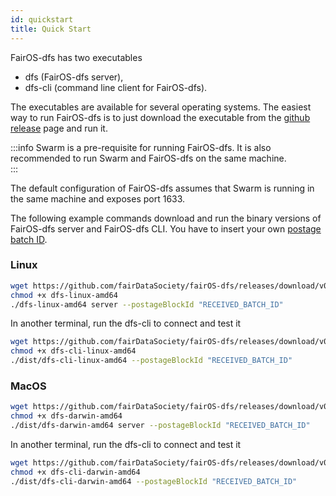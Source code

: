 ```yaml
---
id: quickstart
title: Quick Start
---
```


FairOS-dfs has two executables
- dfs (FairOS-dfs server),
- dfs-cli (command line client for FairOS-dfs).

The executables are available for several operating systems. The easiest way to run FairOS-dfs is to just download the executable from the [github release](https://github.com/fairDataSociety/fairOS-dfs/releases) page and run it.


:::info
Swarm is a pre-requisite for running FairOS-dfs. It is also recommended to run Swarm and FairOS-dfs on the same machine.  
:::


The default configuration of FairOS-dfs assumes that Swarm is running in the same machine and exposes port 1633.

The following example commands download and run the binary versions of FairOS-dfs server and FairOS-dfs CLI. You have to insert your own [postage batch ID](postage-batch-id).

### Linux

```sh
wget https://github.com/fairDataSociety/fairOS-dfs/releases/download/v0.7.3/dfs-linux-amd64
chmod +x dfs-linux-amd64
./dfs-linux-amd64 server --postageBlockId "RECEIVED_BATCH_ID"
```

In another terminal, run the dfs-cli to connect and test it
```sh
wget https://github.com/fairDataSociety/fairOS-dfs/releases/download/v0.7.3/dfs-cli-linux-amd64
chmod +x dfs-cli-linux-amd64
./dist/dfs-cli-linux-amd64 --postageBlockId "RECEIVED_BATCH_ID"
```


### MacOS

```sh
wget https://github.com/fairDataSociety/fairOS-dfs/releases/download/v0.7.3/dfs-darwin-amd64
chmod +x dfs-darwin-amd64
./dist/dfs-darwin-amd64 server --postageBlockId "RECEIVED_BATCH_ID"
```

In another terminal, run the dfs-cli to connect and test it
```sh
wget https://github.com/fairDataSociety/fairOS-dfs/releases/download/v0.7.3/dfs-cli-darwin-amd64
chmod +x dfs-cli-darwin-amd64
./dist/dfs-cli-darwin-amd64 --postageBlockId "RECEIVED_BATCH_ID"
```
